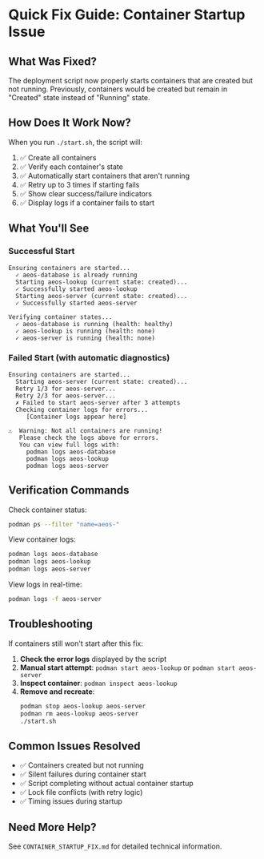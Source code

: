 # Quick Fix Guide: Container Startup Issue

## What Was Fixed?

The deployment script now properly starts containers that are created but not running. Previously, containers would be created but remain in "Created" state instead of "Running" state.

## How Does It Work Now?

When you run `./start.sh`, the script will:

1. ✅ Create all containers
2. ✅ Verify each container's state
3. ✅ Automatically start containers that aren't running
4. ✅ Retry up to 3 times if starting fails
5. ✅ Show clear success/failure indicators
6. ✅ Display logs if a container fails to start

## What You'll See

### Successful Start
```
Ensuring containers are started...
  ✓ aeos-database is already running
  Starting aeos-lookup (current state: created)...
  ✓ Successfully started aeos-lookup
  Starting aeos-server (current state: created)...
  ✓ Successfully started aeos-server

Verifying container states...
  ✓ aeos-database is running (health: healthy)
  ✓ aeos-lookup is running (health: none)
  ✓ aeos-server is running (health: none)
```

### Failed Start (with automatic diagnostics)
```
Ensuring containers are started...
  Starting aeos-server (current state: created)...
  Retry 1/3 for aeos-server...
  Retry 2/3 for aeos-server...
  ✗ Failed to start aeos-server after 3 attempts
  Checking container logs for errors...
     [Container logs appear here]

⚠️  Warning: Not all containers are running!
   Please check the logs above for errors.
   You can view full logs with:
     podman logs aeos-database
     podman logs aeos-lookup
     podman logs aeos-server
```

## Verification Commands

Check container status:
```bash
podman ps --filter "name=aeos-"
```

View container logs:
```bash
podman logs aeos-database
podman logs aeos-lookup
podman logs aeos-server
```

View logs in real-time:
```bash
podman logs -f aeos-server
```

## Troubleshooting

If containers still won't start after this fix:

1. **Check the error logs** displayed by the script
2. **Manual start attempt**: `podman start aeos-lookup` or `podman start aeos-server`
3. **Inspect container**: `podman inspect aeos-lookup`
4. **Remove and recreate**: 
   ```bash
   podman stop aeos-lookup aeos-server
   podman rm aeos-lookup aeos-server
   ./start.sh
   ```

## Common Issues Resolved

- ✅ Containers created but not running
- ✅ Silent failures during container start
- ✅ Script completing without actual container startup
- ✅ Lock file conflicts (with retry logic)
- ✅ Timing issues during startup

## Need More Help?

See `CONTAINER_STARTUP_FIX.md` for detailed technical information.
